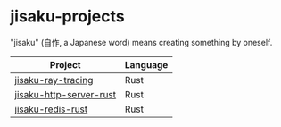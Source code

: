 # jisaku-projects
"jisaku" (自作, a Japanese word) means creating something by oneself.

| Project | Language |
| ---- | ---- |
| [jisaku-ray-tracing](https://github.com/toof-jp/jisaku-ray-tracing) | Rust |
| [jisaku-http-server-rust](https://github.com/toof-jp/jisaku-http-server-rust) | Rust |
| [jisaku-redis-rust](https://github.com/toof-jp/jisaku-redis-rust) | Rust |
